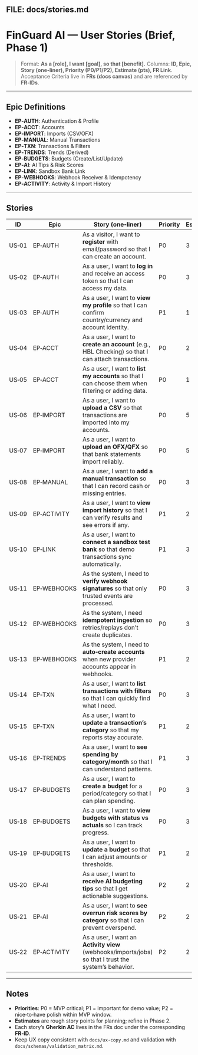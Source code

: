 ## FILE: docs/stories.md

# FinGuard AI — User Stories (Brief, Phase 1)

> Format: **As a \[role], I want \[goal], so that \[benefit].**
> Columns: **ID, Epic, Story (one‑liner), Priority (P0/P1/P2), Estimate (pts), FR Link**.
> Acceptance Criteria live in **FRs (docs canvas)** and are referenced by **FR‑IDs**.

---

## Epic Definitions

* **EP‑AUTH**: Authentication & Profile
* **EP‑ACCT**: Accounts
* **EP‑IMPORT**: Imports (CSV/OFX)
* **EP‑MANUAL**: Manual Transactions
* **EP‑TXN**: Transactions & Filters
* **EP‑TRENDS**: Trends (Derived)
* **EP‑BUDGETS**: Budgets (Create/List/Update)
* **EP‑AI**: AI Tips & Risk Scores
* **EP‑LINK**: Sandbox Bank Link
* **EP‑WEBHOOKS**: Webhook Receiver & Idempotency
* **EP‑ACTIVITY**: Activity & Import History

---

## Stories

| ID    | Epic        | Story (one‑liner)                                                                                     | Priority | Est | FR Link     |
| ----- | ----------- | ----------------------------------------------------------------------------------------------------- | -------- | --- | ----------- |
| US‑01 | EP‑AUTH     | As a visitor, I want to **register** with email/password so that I can create an account.             | P0       | 3   | FR‑01       |
| US‑02 | EP‑AUTH     | As a user, I want to **log in** and receive an access token so that I can access my data.             | P0       | 3   | FR‑02       |
| US‑03 | EP‑AUTH     | As a user, I want to **view my profile** so that I can confirm country/currency and account identity. | P1       | 1   | FR‑03       |
| US‑04 | EP‑ACCT     | As a user, I want to **create an account** (e.g., HBL Checking) so that I can attach transactions.    | P0       | 2   | FR‑04       |
| US‑05 | EP‑ACCT     | As a user, I want to **list my accounts** so that I can choose them when filtering or adding data.    | P0       | 1   | FR‑05       |
| US‑06 | EP‑IMPORT   | As a user, I want to **upload a CSV** so that transactions are imported into my accounts.             | P0       | 5   | FR‑06       |
| US‑07 | EP‑IMPORT   | As a user, I want to **upload an OFX/QFX** so that bank statements import reliably.                   | P0       | 5   | FR‑07       |
| US‑08 | EP‑MANUAL   | As a user, I want to **add a manual transaction** so that I can record cash or missing entries.       | P0       | 3   | FR‑08       |
| US‑09 | EP‑ACTIVITY | As a user, I want to **view import history** so that I can verify results and see errors if any.      | P1       | 2   | FR‑09       |
| US‑10 | EP‑LINK     | As a user, I want to **connect a sandbox test bank** so that demo transactions sync automatically.    | P1       | 3   | FR‑10       |
| US‑11 | EP‑WEBHOOKS | As the system, I need to **verify webhook signatures** so that only trusted events are processed.     | P0       | 3   | FR‑11       |
| US‑12 | EP‑WEBHOOKS | As the system, I need **idempotent ingestion** so retries/replays don’t create duplicates.            | P0       | 3   | FR‑12       |
| US‑13 | EP‑WEBHOOKS | As the system, I need to **auto‑create accounts** when new provider accounts appear in webhooks.      | P1       | 2   | FR‑13       |
| US‑14 | EP‑TXN      | As a user, I want to **list transactions with filters** so that I can quickly find what I need.       | P0       | 3   | FR‑14       |
| US‑15 | EP‑TXN      | As a user, I want to **update a transaction’s category** so that my reports stay accurate.            | P1       | 2   | FR‑15       |
| US‑16 | EP‑TRENDS   | As a user, I want to **see spending by category/month** so that I can understand patterns.            | P1       | 3   | FR‑16       |
| US‑17 | EP‑BUDGETS  | As a user, I want to **create a budget** for a period/category so that I can plan spending.           | P0       | 3   | FR‑17       |
| US‑18 | EP‑BUDGETS  | As a user, I want to **view budgets with status vs actuals** so I can track progress.                 | P0       | 3   | FR‑18       |
| US‑19 | EP‑BUDGETS  | As a user, I want to **update a budget** so that I can adjust amounts or thresholds.                  | P1       | 2   | FR‑19       |
| US‑20 | EP‑AI       | As a user, I want to **receive AI budgeting tips** so that I get actionable suggestions.              | P2       | 2   | FR‑20       |
| US‑21 | EP‑AI       | As a user, I want to **see overrun risk scores by category** so that I can prevent overspend.         | P2       | 2   | FR‑21       |
| US‑22 | EP‑ACTIVITY | As a user, I want an **Activity view** (webhooks/imports/jobs) so that I trust the system’s behavior. | P2       | 2   | FR‑09/11/12 |

---

## Notes

* **Priorities**: P0 = MVP critical; P1 = important for demo value; P2 = nice‑to‑have polish within MVP window.
* **Estimates** are rough story points for planning; refine in Phase 2.
* Each story’s **Gherkin AC** lives in the FRs doc under the corresponding **FR‑ID**.
* Keep UX copy consistent with `docs/ux-copy.md` and validation with `docs/schemas/validation_matrix.md`.
